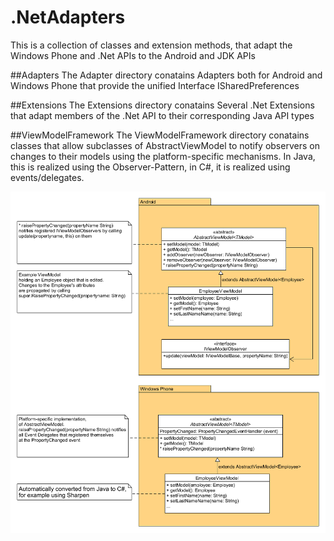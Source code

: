 # .NetAdapters
This is a collection of classes and extension methods, that adapt the Windows Phone and .Net APIs to the Android and JDK APIs

##Adapters
The Adapter directory conatains Adapters both for Android and Windows Phone that provide the unified Interface ISharedPreferences

##Extensions
The Extensions directory conatains Several .Net Extensions that adapt members of the .Net API to their corresponding Java API types



##ViewModelFramework
The ViewModelFramework directory conatains classes that allow subclasses of AbstractViewModel to notify observers on changes to their models using the platform-specific mechanisms. In Java, this is realized using the Observer-Pattern, in C#, it is realized using events/delegates.


![UML class diagramm showing an example usage of the AbstractVuiewModel class](https://github.com/TilStehle/.NetAdapters/blob/master/Abstract_ViewModels.png)
